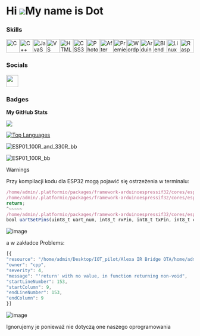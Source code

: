 Hi ![](https://user-images.githubusercontent.com/18350557/176309783-0785949b-9127-417c-8b55-ab5a4333674e.gif)My name is Dot
===========================================================================================================================

### Skills


<p align="left">
<a href="https://docs.microsoft.com/en-us/cpp/?view=msvc-170" target="_blank" rel="noreferrer"><img src="https://raw.githubusercontent.com/danielcranney/readme-generator/main/public/icons/skills/c-colored.svg" width="36" height="36" alt="C" /></a><a href="https://docs.microsoft.com/en-us/cpp/?view=msvc-170" target="_blank" rel="noreferrer"><img src="https://raw.githubusercontent.com/danielcranney/readme-generator/main/public/icons/skills/cplusplus-colored.svg" width="36" height="36" alt="C++" /></a><a href="https://developer.mozilla.org/en-US/docs/Web/JavaScript" target="_blank" rel="noreferrer"><img src="https://raw.githubusercontent.com/danielcranney/readme-generator/main/public/icons/skills/javascript-colored.svg" width="36" height="36" alt="JavaScript" /></a><a href="https://code.visualstudio.com/" target="_blank" rel="noreferrer"><img src="https://raw.githubusercontent.com/danielcranney/readme-generator/main/public/icons/skills/visualstudiocode.svg" width="36" height="36" alt="VS Code" /></a><a href="https://developer.mozilla.org/en-US/docs/Glossary/HTML5" target="_blank" rel="noreferrer"><img src="https://raw.githubusercontent.com/danielcranney/readme-generator/main/public/icons/skills/html5-colored.svg" width="36" height="36" alt="HTML5" /></a><a href="https://www.w3.org/TR/CSS/#css" target="_blank" rel="noreferrer"><img src="https://raw.githubusercontent.com/danielcranney/readme-generator/main/public/icons/skills/css3-colored.svg" width="36" height="36" alt="CSS3" /></a><a href="https://www.adobe.com/uk/products/photoshop.html" target="_blank" rel="noreferrer"><img src="https://raw.githubusercontent.com/danielcranney/readme-generator/main/public/icons/skills/photoshop-colored.svg" width="36" height="36" alt="Photoshop" /></a><a href="https://www.adobe.com/uk/products/aftereffects.html" target="_blank" rel="noreferrer"><img src="https://raw.githubusercontent.com/danielcranney/readme-generator/main/public/icons/skills/aftereffects-colored.svg" width="36" height="36" alt="After Effects" /></a><a href="https://www.adobe.com/uk/products/premiere.html" target="_blank" rel="noreferrer"><img src="https://raw.githubusercontent.com/danielcranney/readme-generator/main/public/icons/skills/premierepro-colored.svg" width="36" height="36" alt="Premiere Pro" /></a><a href="https://wordpress.com" target="_blank" rel="noreferrer"><img src="https://raw.githubusercontent.com/danielcranney/readme-generator/main/public/icons/skills/wordpress-colored.svg" width="36" height="36" alt="Wordpress" /></a><a href="https://store.arduino.cc/?gclid=Cj0KCQjw2eilBhCCARIsAG0Pf8uueBifykWcsSS4LPESeGQfxGVKJYnzV7bz471XfknQJy_1VINVWM8aAkLtEALw_wcB" target="_blank" rel="noreferrer"><img src="https://raw.githubusercontent.com/danielcranney/readme-generator/main/public/icons/skills/arduino-colored.svg" width="36" height="36" alt="Arduino" /></a><a href="https://www.blender.org/" target="_blank" rel="noreferrer"><img src="https://raw.githubusercontent.com/danielcranney/readme-generator/main/public/icons/skills/blender-colored.svg" width="36" height="36" alt="Blender" /></a><a href="https://www.linux.org" target="_blank" rel="noreferrer"><img src="https://raw.githubusercontent.com/danielcranney/readme-generator/main/public/icons/skills/linux-colored.svg" width="36" height="36" alt="Linux" /></a><a href="https://www.raspberrypi.org/" target="_blank" rel="noreferrer"><img src="https://raw.githubusercontent.com/danielcranney/readme-generator/main/public/icons/skills/raspberrypi-colored.svg" width="36" height="36" alt="Raspberry Pi" /></a>
</p>


### Socials

<p align="left"> <a href="https://www.github.com/IoTDot" target="_blank" rel="noreferrer"> <picture> <source media="(prefers-color-scheme: dark)" srcset="https://raw.githubusercontent.com/danielcranney/readme-generator/main/public/icons/socials/github-dark.svg" /> <source media="(prefers-color-scheme: light)" srcset="https://raw.githubusercontent.com/danielcranney/readme-generator/main/public/icons/socials/github.svg" /> <img src="https://raw.githubusercontent.com/danielcranney/readme-generator/main/public/icons/socials/github.svg" width="32" height="32" /> </picture> </a></p>

### Badges

<b>My GitHub Stats</b>

<a href="http://www.github.com/IoTDot"><img src="https://github-readme-streak-stats.herokuapp.com/?user=IoTDot&stroke=ffffff&background=1c1917&ring=0891b2&fire=0891b2&currStreakNum=ffffff&currStreakLabel=0891b2&sideNums=ffffff&sideLabels=ffffff&dates=ffffff&hide_border=true" /></a>

<a href="https://github.com/IoTDot" align="left"><img src="https://github-readme-stats.vercel.app/api/top-langs/?username=IoTDot&langs_count=10&title_color=0891b2&text_color=ffffff&icon_color=0891b2&bg_color=1c1917&hide_border=true&locale=en&custom_title=Top%20%Languages" alt="Top Languages" /></a>




![ESP01_100R_and_330R_bb](https://github.com/IoTDot/Alexa-IR-Bridge-OTA/assets/160416758/514fcdc0-d9aa-4099-8b5f-507045c2a05e)


![ESP01_100R_bb](https://github.com/IoTDot/Alexa-IR-Bridge-OTA/assets/160416758/bbe9dcb7-05ea-4043-b776-04fa19275057)



Warnings

Przy kompilacji kodu dla ESP32 mogą pojawić się ostrzeżenia w terminalu:

```jsx
/home/admin/.platformio/packages/framework-arduinoespressif32/cores/esp32/esp32-hal-uart.c: In function 'uartSetPins':
/home/admin/.platformio/packages/framework-arduinoespressif32/cores/esp32/esp32-hal-uart.c:153:9: warning: 'return' with no value, in function returning non-void
return;
^~~~~~
/home/admin/.platformio/packages/framework-arduinoespressif32/cores/esp32/esp32-hal-uart.c:149:6: note: declared here
bool uartSetPins(uint8_t uart_num, int8_t rxPin, int8_t txPin, int8_t ctsPin, int8_t rtsPin)
```

![image](https://github.com/IoTDot/Alexa-IR-Bridge-OTA/assets/160416758/17a7001e-33aa-4416-8012-ee643c2af7c4)


a w zakładce Problems:

```jsx
[{
"resource": "/home/admin/Desktop/IOT_pilot/Alexa IR Bridge OTA/home/admin/.platformio/packages/framework-arduinoespressif32/cores/esp32/esp32-hal-uart.c",
"owner": "cpp",
"severity": 4,
"message": "'return' with no value, in function returning non-void",
"startLineNumber": 153,
"startColumn": 9,
"endLineNumber": 153,
"endColumn": 9
}]
```

![image](https://github.com/IoTDot/Alexa-IR-Bridge-OTA/assets/160416758/184e894d-76f6-4801-b678-1cd66e70a51e)

Ignorujemy je ponieważ nie dotyczą one naszego oprogramowania
